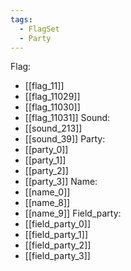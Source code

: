 ```yaml
---
tags:
  - FlagSet
  - Party
---
```

Flag:
- [[flag_11]]
- [[flag_11029]]
- [[flag_11030]]
- [[flag_11031]]
Sound:
- [[sound_213]]
- [[sound_39]]
Party:
- [[party_0]]
- [[party_1]]
- [[party_2]]
- [[party_3]]
Name:
- [[name_0]]
- [[name_8]]
- [[name_9]]
Field_party:
- [[field_party_0]]
- [[field_party_1]]
- [[field_party_2]]
- [[field_party_3]]
